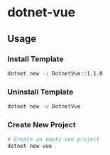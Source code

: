 # dotnet-vue

## Usage
### Install Template
```bash
dotnet new -i DotnetVue::1.1.0
```

### Uninstall Template
```bash
dotnet new -u DotnetVue
```

### Create New Project
```bash
# Create an empty vue project
dotnet new vue
```